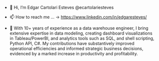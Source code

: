 - 👋 Hi, I’m Edgar Cartolari Esteves @ecartolariesteves
- 📫 How to reach me ... -> https://www.linkedin.com/in/edgaresteves/
  
- 👀 With 10+ years of experience as a data warehouse engineer, I bring extensive expertise in data modeling, creating dashboard visualizations in Tableau/PowerBI, and analytics tools such as SQL,
  and shell scripting, Python API, C#. My contributions have substantively improved operational efficiencies and informed strategic business decisions, evidenced by a marked increase in productivity and profitability.


<!---
ecartolariesteves/ecartolariesteves is a ✨ special ✨ repository because its `README.md` (this file) appears on your GitHub profile.
You can click the Preview link to take a look at your changes.
--->



